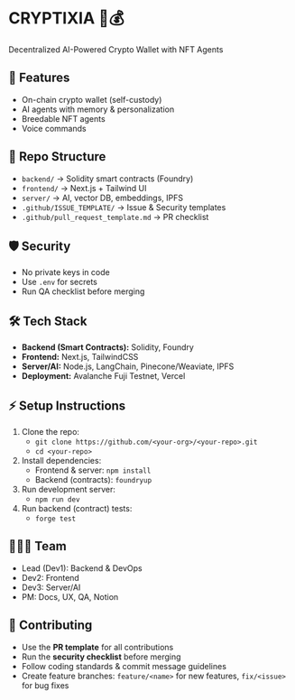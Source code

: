 # CRYPTIXIA 🧠💰
Decentralized AI-Powered Crypto Wallet with NFT Agents

## 🚀 Features
- On-chain crypto wallet (self-custody)
- AI agents with memory & personalization
- Breedable NFT agents
- Voice commands

## 📂 Repo Structure
- `backend/` → Solidity smart contracts (Foundry)
- `frontend/` → Next.js + Tailwind UI
- `server/` → AI, vector DB, embeddings, IPFS
- `.github/ISSUE_TEMPLATE/` → Issue & Security templates
- `.github/pull_request_template.md` → PR checklist

## 🛡 Security
- No private keys in code
- Use `.env` for secrets
- Run QA checklist before merging

## 🛠 Tech Stack
- **Backend (Smart Contracts):** Solidity, Foundry
- **Frontend:** Next.js, TailwindCSS
- **Server/AI:** Node.js, LangChain, Pinecone/Weaviate, IPFS
- **Deployment:** Avalanche Fuji Testnet, Vercel

## ⚡ Setup Instructions

1. Clone the repo:
   - `git clone https://github.com/<your-org>/<your-repo>.git`
   - `cd <your-repo>`
2. Install dependencies:
   - Frontend & server: `npm install`
   - Backend (contracts): `foundryup`
3. Run development server:
   - `npm run dev`
4. Run backend (contract) tests:
   - `forge test`

## 🧑‍🤝‍🧑 Team
- Lead (Dev1): Backend & DevOps
- Dev2: Frontend
- Dev3: Server/AI
- PM: Docs, UX, QA, Notion

## 🤝 Contributing
- Use the **PR template** for all contributions
- Run the **security checklist** before merging
- Follow coding standards & commit message guidelines
- Create feature branches: `feature/<name>` for new features, `fix/<issue>` for bug fixes
